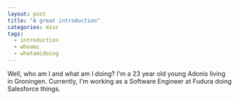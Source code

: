 ```yaml
---
layout: post
title: "A great introduction"
categories: misc
tags:
  - introduction
  - whoami
  - whatamidoing
---
```


Well, who am I and what am I doing? I'm a 23 year old young Adonis living in Groningen. Currently, I'm working as a Software Engineer at Fudura doing Salesforce things.